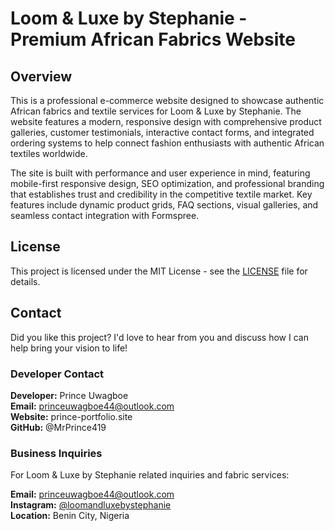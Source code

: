 # Loom & Luxe by Stephanie - Premium African Fabrics Website

## Overview
This is a professional e-commerce website designed to showcase authentic African fabrics and textile services for Loom & Luxe by Stephanie. The website features a modern, responsive design with comprehensive product galleries, customer testimonials, interactive contact forms, and integrated ordering systems to help connect fashion enthusiasts with authentic African textiles worldwide.

The site is built with performance and user experience in mind, featuring mobile-first responsive design, SEO optimization, and professional branding that establishes trust and credibility in the competitive textile market. Key features include dynamic product grids, FAQ sections, visual galleries, and seamless contact integration with Formspree.

## License
This project is licensed under the MIT License - see the [LICENSE](LICENSE) file for details.

## Contact
Did you like this project? I'd love to hear from you and discuss how I can help bring your vision to life!

### Developer Contact
**Developer:** Prince Uwagboe  
**Email:** princeuwagboe44@outlook.com  
**Website:** prince-portfolio.site  
**GitHub:** @MrPrince419  

### Business Inquiries
For Loom & Luxe by Stephanie related inquiries and fabric services:

**Email:** princeuwagboe44@outlook.com  
**Instagram:** [@loomandluxebystephanie](https://instagram.com/loomandluxebystephanie)  
**Location:** Benin City, Nigeria  